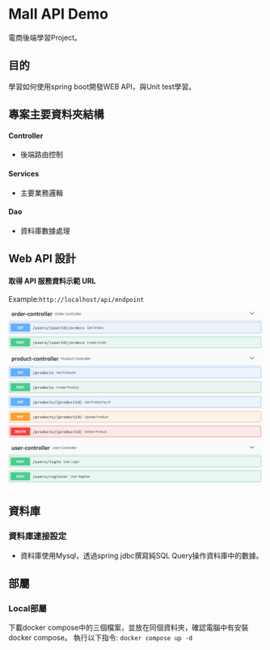 # Mall API Demo

電商後端學習Project。

## 目的

學習如何使用spring boot開發WEB API，與Unit test學習。

## 專案主要資料夾結構

#### Controller

- 後端路由控制

#### Services

- 主要業務邏輯

#### Dao

- 資料庫數據處理

## Web API 設計

#### 取得 API 服務資料示範 URL

Example:`http://localhost/api/endpoint`

![image](https://github.com/christu6899/springboot-mall/blob/main/API%20DOC.png
)


## 資料庫

### 資料庫連接設定

- 資料庫使用Mysql，透過spring jdbc撰寫純SQL Query操作資料庫中的數據。

## 部屬

### Local部屬

下載docker compose中的三個檔案，並放在同個資料夾，確認電腦中有安裝docker compose。
執行以下指令:
`docker compose up -d`